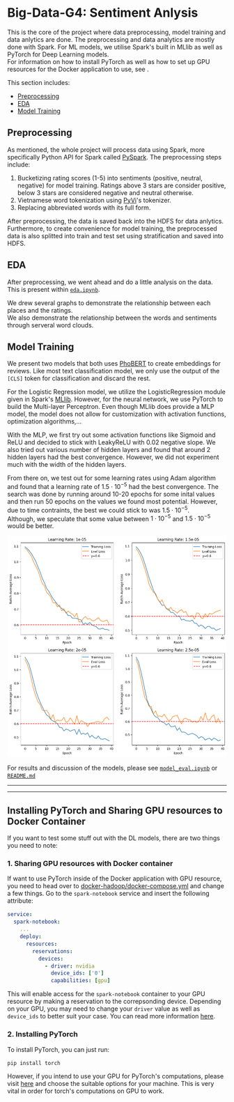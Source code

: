 # Big-Data-G4: Sentiment Anlysis
This is the core of the project where data preprocessing, model training and data anlytics are done. The preprocessing and data analytics are mostly done with Spark. For ML models, we utilise Spark's built in MLlib as well as PyTorch for Deep Learning models.\
For information on how to install PyTorch as well as how to set up GPU resources for the Docker application to use, see []().

This section includes:
- [Preprocessing](#preprocessing)
- [EDA](#eda)
- [Model Training](#model-training)

## Preprocessing
As mentioned, the whole project will process data using Spark, more specifically Python API for Spark called [PySpark](https://spark.apache.org/docs/latest/api/python/index.html). The preprocessing steps include:
1. Bucketizing rating scores (1-5) into sentiments (positive, neutral, negative) for model training. Ratings above 3 stars are consider positive, below 3 stars are considered negative and neutral otherwise.
2. Vietnamese word tokenization using [PyVi](https://github.com/trungtv/pyvi)'s tokenizer.
3. Replacing abbreviated words with its full form.

After preprocessing, the data is saved back into the HDFS for data anlytics. Furthermore, to create convenience for model training, the preprocessed data is also splitted into train and test set using stratification and saved into HDFS.

## EDA
After preprocessing, we went ahead and do a little analysis on the data. This is present within [`eda.ipynb`](eda.ipynb).

We drew several graphs to demonstrate the relationship between each places and the ratings.\
We also demonstrate the relationship between the words and sentiments through serveral word clouds.

## Model Training
We present two models that both uses [PhoBERT](https://github.com/VinAIResearch/PhoBERT) to create embeddings for reviews. Like most text classification model, we only use the output of the `[CLS]` token for classification and discard the rest.

For the Logistic Regression model, we utilize the LogisticRegression module given in Spark's [MLlib](https://spark.apache.org/docs/latest/ml-guide.html). However, for the neural network, we use PyTorch to build the Multi-layer Perceptron. Even though MLlib does provide a MLP model, the model does not allow for customization with activation functions, optimization algorithms,...

With the MLP, we first try out some activation functions like Sigmoid and ReLU and decided to stick with LeakyReLU with 0.02 negative slope. We also tried out various number of hidden layers and found that around 2 hidden layers had the best convergence. However, we did not experiment much with the width of the hidden layers.

From there on, we test out for some learning rates using Adam algorithm and found that a learning rate of $1.5\cdot10^{-5}$ had the best convergence. The search was done by running around 10-20 epochs for some inital values and then run 50 epochs on the values we found most potential. However, due to time contraints, the best we could stick to was $1.5\cdot10^{-5}$.\
Although, we speculate that some value between $1\cdot10^{-5}$ and $1.5\cdot10^{-5}$ would be better.

<div align='center'>
    <img src="../resource/pngs/epoch40.png" width=600>
</div>

For results and discussion of the models, please see [`model_eval.ipynb`](./model_eval.ipynb) or [`README.md`](../README.md)

---
---
## Installing PyTorch and Sharing GPU resources to Docker Container
If you want to test some stuff out with the DL models, there are two things you need to note:
### 1. Sharing GPU resources with Docker container
If want to use PyTorch inside of the Docker application with GPU resource, you need to head over to [docker-hadoop/docker-compose.yml](../docker-hadoop/docker-compose.yml) and change a few things. Go to the `spark-notebook` service and insert the following attribute:
```yaml
service:
  spark-notebook:
    ...
    deploy:
      resources:
        reservations:
          devices:
            - driver: nvidia
              device_ids: ['0']
              capabilities: [gpu]
```

This will enable access for the `spark-notebook` container to your GPU resource by making a reservation to the correpsonding device. Depending on your GPU, you may need to change your `driver` value as well as `device_ids` to better suit your case. You can read more information [here](https://docs.docker.com/compose/how-tos/gpu-support/).

### 2. Installing PyTorch
To install PyTorch, you can just run:
```bash
pip install torch
```
However, if you intend to use your GPU for PyTorch's computations, please visit [here](https://pytorch.org/get-started/locally/) and choose the suitable options for your machine. This is very vital in order for torch's computations on GPU to work.